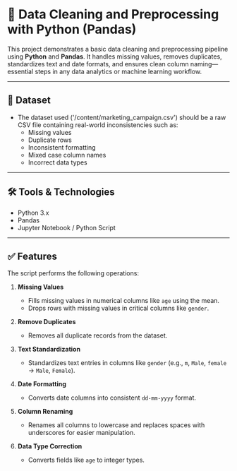 # 🧹 Data Cleaning and Preprocessing with Python (Pandas)

This project demonstrates a basic data cleaning and preprocessing pipeline using **Python** and **Pandas**. It handles missing values, removes duplicates, standardizes text and date formats, and ensures clean column naming—essential steps in any data analytics or machine learning workflow.

---

## 📁 Dataset

- The dataset used ('/content/marketing_campaign.csv') should be a raw CSV file containing real-world inconsistencies such as:
  - Missing values
  - Duplicate rows
  - Inconsistent formatting
  - Mixed case column names
  - Incorrect data types

---

## 🛠 Tools & Technologies
- Python 3.x
- Pandas
- Jupyter Notebook / Python Script

---

## ✅ Features

The script performs the following operations:

1. **Missing Values**
   - Fills missing values in numerical columns like `age` using the mean.
   - Drops rows with missing values in critical columns like `gender`.

2. **Remove Duplicates**
   - Removes all duplicate records from the dataset.

3. **Text Standardization**
   - Standardizes text entries in columns like `gender` (e.g., `m`, `Male`, `female` → `Male`, `Female`).

4. **Date Formatting**
   - Converts date columns into consistent `dd-mm-yyyy` format.

5. **Column Renaming**
   - Renames all columns to lowercase and replaces spaces with underscores for easier manipulation.

6. **Data Type Correction**
   - Converts fields like `age` to integer types.


